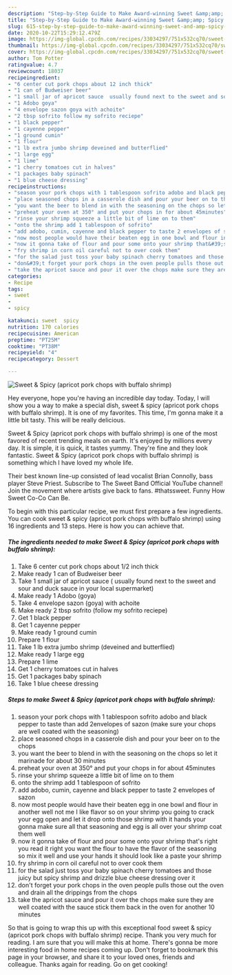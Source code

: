 ```yaml
---
description: "Step-by-Step Guide to Make Award-winning Sweet &amp;amp; Spicy (apricot pork chops with buffalo shrimp)"
title: "Step-by-Step Guide to Make Award-winning Sweet &amp;amp; Spicy (apricot pork chops with buffalo shrimp)"
slug: 615-step-by-step-guide-to-make-award-winning-sweet-and-amp-spicy-apricot-pork-chops-with-buffalo-shrimp
date: 2020-10-22T15:29:12.479Z
image: https://img-global.cpcdn.com/recipes/33034297/751x532cq70/sweet-spicy-apricot-pork-chops-with-buffalo-shrimp-recipe-main-photo.jpg
thumbnail: https://img-global.cpcdn.com/recipes/33034297/751x532cq70/sweet-spicy-apricot-pork-chops-with-buffalo-shrimp-recipe-main-photo.jpg
cover: https://img-global.cpcdn.com/recipes/33034297/751x532cq70/sweet-spicy-apricot-pork-chops-with-buffalo-shrimp-recipe-main-photo.jpg
author: Tom Potter
ratingvalue: 4.7
reviewcount: 18037
recipeingredient:
- "6 center cut pork chops about 12 inch thick"
- "1 can of Budweiser beer"
- "1 small jar of apricot sauce  usually found next to the sweet and sour and duck sauce in your local supermarket"
- "1 Adobo goya"
- "4 envelope sazon goya with achoite"
- "2 tbsp sofrito follow my sofrito reciepe"
- "1 black pepper"
- "1 cayenne pepper"
- "1 ground cumin"
- "1 flour"
- "1 lb extra jumbo shrimp deveined and butterflied"
- "1 large egg"
- "1 lime"
- "1 cherry tomatoes cut in halves"
- "1 packages baby spinach"
- "1 blue cheese dressing"
recipeinstructions:
- "season your pork chops with 1 tablespoon sofrito adobo and black pepper to taste than add 2envelopes of sazon (make sure your chops are well coated with the seasoning)"
- "place seasoned chops in a casserole dish and pour your beer on to the chops"
- "you want the beer to blend in with the seasoning on the chops so let it marinade for about 30 minutes"
- "preheat your oven at 350° and put your chops in for about 45minutes"
- "rinse your shrimp squeeze a little bit of lime on to them"
- "onto the shrimp add 1 tablespoon of sofrito"
- "add adobo, cumin, cayenne and black pepper to taste 2 envelopes of sazon"
- "now most people would have their beaten egg in one bowl and flour in another well not me I like flavor so on your shrimp you going to crack your egg open and let it drop onto those shrimp with it hands your gonna make sure all that seasoning and egg is all over your shrimp coat them well"
- "now it gonna take of flour and pour some onto your shrimp that&#39;s right you read it right you want the flour to have the flavor of the seasoning so mix it well and use your hands it should look like a paste your shrimp"
- "fry shrimp in corn oil careful not to over cook them"
- "for the salad just toss your baby spinach cherry tomatoes and those juicy but spicy shrimp and drizzle blue cheese dressing over it"
- "don&#39;t forget your pork chops in the oven people pulls those out the oven and drain all the drippings from the chops"
- "take the apricot sauce and pour it over the chops make sure they are well coated with the sauce stick them back in the oven for another 10 minutes"
categories:
- Recipe
tags:
- sweet
- 
- spicy

katakunci: sweet  spicy 
nutrition: 170 calories
recipecuisine: American
preptime: "PT25M"
cooktime: "PT38M"
recipeyield: "4"
recipecategory: Dessert

---
```



![Sweet &amp; Spicy (apricot pork chops with buffalo shrimp)](https://img-global.cpcdn.com/recipes/33034297/751x532cq70/sweet-spicy-apricot-pork-chops-with-buffalo-shrimp-recipe-main-photo.jpg)

Hey everyone, hope you're having an incredible day today. Today, I will show you a way to make a special dish, sweet &amp; spicy (apricot pork chops with buffalo shrimp). It is one of my favorites. This time, I'm gonna make it a little bit tasty. This will be really delicious.

Sweet &amp; Spicy (apricot pork chops with buffalo shrimp) is one of the most favored of recent trending meals on earth. It's enjoyed by millions every day. It is simple, it is quick, it tastes yummy. They're fine and they look fantastic. Sweet &amp; Spicy (apricot pork chops with buffalo shrimp) is something which I have loved my whole life.

Their best known line-up consisted of lead vocalist Brian Connolly, bass player Steve Priest. Subscribe to The Sweet Band Official YouTube channel! Join the movement where artists give back to fans. #thatssweet. Funny How Sweet Co-Co Can Be.


To begin with this particular recipe, we must first prepare a few ingredients. You can cook sweet &amp; spicy (apricot pork chops with buffalo shrimp) using 16 ingredients and 13 steps. Here is how you can achieve that.

<!--inarticleads1-->

##### The ingredients needed to make Sweet &amp; Spicy (apricot pork chops with buffalo shrimp):

1. Take 6 center cut pork chops about 1/2 inch thick
1. Make ready 1 can of Budweiser beer
1. Take 1 small jar of apricot sauce ( usually found next to the sweet and sour and duck sauce in your local supermarket)
1. Make ready 1 Adobo (goya)
1. Take 4 envelope sazon (goya) with achoite
1. Make ready 2 tbsp sofrito (follow my sofrito reciepe)
1. Get 1 black pepper
1. Get 1 cayenne pepper
1. Make ready 1 ground cumin
1. Prepare 1 flour
1. Take 1 lb extra jumbo shrimp (deveined and butterflied)
1. Make ready 1 large egg
1. Prepare 1 lime
1. Get 1 cherry tomatoes cut in halves
1. Get 1 packages baby spinach
1. Take 1 blue cheese dressing




<!--inarticleads2-->

##### Steps to make Sweet &amp; Spicy (apricot pork chops with buffalo shrimp):

1. season your pork chops with 1 tablespoon sofrito adobo and black pepper to taste than add 2envelopes of sazon (make sure your chops are well coated with the seasoning)
1. place seasoned chops in a casserole dish and pour your beer on to the chops
1. you want the beer to blend in with the seasoning on the chops so let it marinade for about 30 minutes
1. preheat your oven at 350° and put your chops in for about 45minutes
1. rinse your shrimp squeeze a little bit of lime on to them
1. onto the shrimp add 1 tablespoon of sofrito
1. add adobo, cumin, cayenne and black pepper to taste 2 envelopes of sazon
1. now most people would have their beaten egg in one bowl and flour in another well not me I like flavor so on your shrimp you going to crack your egg open and let it drop onto those shrimp with it hands your gonna make sure all that seasoning and egg is all over your shrimp coat them well
1. now it gonna take of flour and pour some onto your shrimp that&#39;s right you read it right you want the flour to have the flavor of the seasoning so mix it well and use your hands it should look like a paste your shrimp
1. fry shrimp in corn oil careful not to over cook them
1. for the salad just toss your baby spinach cherry tomatoes and those juicy but spicy shrimp and drizzle blue cheese dressing over it
1. don&#39;t forget your pork chops in the oven people pulls those out the oven and drain all the drippings from the chops
1. take the apricot sauce and pour it over the chops make sure they are well coated with the sauce stick them back in the oven for another 10 minutes




So that is going to wrap this up with this exceptional food sweet &amp; spicy (apricot pork chops with buffalo shrimp) recipe. Thank you very much for reading. I am sure that you will make this at home. There's gonna be more interesting food in home recipes coming up. Don't forget to bookmark this page in your browser, and share it to your loved ones, friends and colleague. Thanks again for reading. Go on get cooking!

